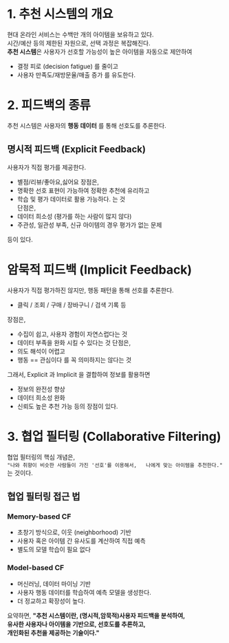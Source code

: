 # 1. 추천 시스템의 개요
현대 온라인 서비스는 수백만 개의 아이템을 보유하고 있다.  
시간/예산 등의 제한된 자원으로, 선택 과정은 복잡해진다.  
**추천 시스템**은 사용자가 선호할 가능성이 높은 아이템을 자동으로 제안하여  
- 결정 피로 (decision fatigue) 를 줄이고
- 사용자 만족도/재방문율/매출 증가 를 유도한다.

# 2. 피드백의 종류
추천 시스템은 사용자의 **행동 데이터** 를 통해 선호도를 추론한다.

## 명시적 피드백 (Explicit Feedback)
사용자가 직접 평가를 제공한다. 
- 별점/리뷰/좋아요,싫어요
장점은,  
- 명확한 선호 표현이 가능하여 정확한 추천에 유리하고  
- 학습 및 평가 데이터로 활용 가능하다. 는 것  
단점은,
- 데이터 희소성 (평가를 하는 사람이 많지 않다)
- 주관성, 일관성 부족, 신규 아이템의 경우 평가가 없는 문제

등이 있다.  

# 암묵적 피드백 (Implicit Feedback)
사용자가 직접 평가하진 않지만, 행동 패턴을 통해 선호를 추론한다.
- 클릭 / 조회 / 구매 / 장바구니 / 검색 기록 등

장점은,
- 수집이 쉽고, 사용자 경험이 자연스럽다는 것
- 데이터 부족을 완화 시킬 수 있다는 것
단점은,
- 의도 해석이 어렵고
- 행동 == 관심이다 를 꼭 의미하지는 않다는 것

그래서, Explicit 과 Implicit 을 결합하여 정보를 활용하면
- 정보의 완전성 향상
- 데이터 희소성 완화
- 신뢰도 높은 추천 가능
등의 장점이 있다.  

# 3. 협업 필터링 (Collaborative Filtering)
협업 필터링의 핵심 개념은,  
`"나와 취향이 비슷한 사람들이 가진 '선호'를 이용해서,  
 나에게 맞는 아이템을 추천한다."` 는 것이다.  

## 협업 필터링 접근 법
### Memory-based CF
- 초창기 방식으로, 이웃 (neighborhood) 기반
- 사용자 혹은 아이템 간 유사도를 계산하여 직접 예측
- 별도의 모델 학습이 필요 없다
### Model-based CF
- 머신러닝, 데이터 마이닝 기반
- 사용자 행동 데이터를 학습하여 예측 모델을 생성한다.
- 더 정교하고 확장성이 높다.

요약하면,
**"추천 시스템이란, (명시적,암묵적)사용자 피드백을 분석하여,  
유사한 사용자나 아이템을 기반으로, 선호도를 추론하고,  
개인화된 추천을 제공하는 기술이다."**
